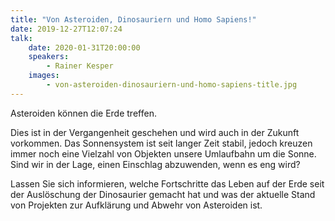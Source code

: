 ```yaml
---
title: "Von Asteroiden, Dinosauriern und Homo Sapiens!"
date: 2019-12-27T12:07:24
talk:
    date: 2020-01-31T20:00:00
    speakers:
        - Rainer Kesper
    images:
        - von-asteroiden-dinosauriern-und-homo-sapiens-title.jpg
---
```

Asteroiden können die Erde treffen.

Dies ist in der Vergangenheit geschehen und wird auch in der Zukunft vorkommen. Das Sonnensystem ist seit langer Zeit stabil, jedoch kreuzen immer noch eine Vielzahl von Objekten unsere Umlaufbahn um die Sonne. Sind wir in der Lage, einen Einschlag abzuwenden, wenn es eng wird?

Lassen Sie sich informieren, welche Fortschritte das Leben auf der Erde seit der Auslöschung der Dinosaurier gemacht hat und was der aktuelle Stand von Projekten zur Aufklärung und Abwehr von Asteroiden ist.

